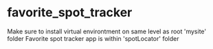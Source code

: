 # favorite_spot_tracker
Make sure to install virtual environtment on same level as root 'mysite' folder 
Favorite spot tracker app is within 'spotLocator' folder
